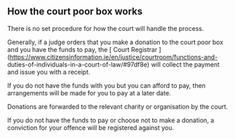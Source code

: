##  How the court poor box works

There is no set procedure for how the court will handle the process.

Generally, if a judge orders that you make a donation to the court poor box
and you have the funds to pay, the [ Court Registrar
](https://www.citizensinformation.ie/en/justice/courtroom/functions-and-
duties-of-individuals-in-a-court-of-law/#97df8e) will collect the payment and
issue you with a receipt.

If you do not have the funds with you but you can afford to pay, then
arrangements will be made for you to pay at a later date.

Donations are forwarded to the relevant charity or organisation by the court.

If you do not have the funds to pay or choose not to make a donation, a
conviction for your offence will be registered against you.
